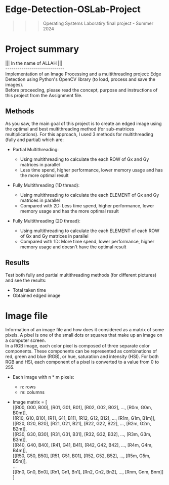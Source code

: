 ﻿# Edge-Detection-OSLab-Project
>>> Operating Systems Laboratiry final project - Summer 2024

# Project summary
||| In the name of ALLAH ||| <br />
----------------------------- <br />
Implementation of an Image Processing and a multithreading project: Edge Detection using Python's OpenCV library (to load, process and save the images). <br />
Before proceeding, please read the concept, purpose and instructions of this project from the Assignment file.

## Methods
As you saw, the main goal of this project is to create an edged image using the optimal and best multithreading method (for sub-matrices multiplications). For this approach, I used 3 methods for multithreading (fully and partial) which are:

- Partial Multithreading:
  - Using multithreading to calculate the each ROW of Gx and Gy matrices in parallel 
  - Less time spend, higher performance, lower memory usage and has the more optimal result

- Fully Multithreading (1D thread):
  - Using multithreading to calculate the each ELEMENT of Gx and Gy matrices in parallel
  - Compared with 2D: Less time spend, higher performance, lower memory usage and has the more optimal result
    
- Fully Multithreading (2D thread):
  - Using multithreading to calculate the each ELEMENT of each ROW of Gx and Gy matrices in parallel
  - Compared with 1D: More time spend, lower performance, higher memory usage and doesn't have the optimal result

## Results
Test both fully and partial multithreading methods (for different pictures) and see the results:
- Total taken time
- Obtained edged image

# Image file
Information of an image file and how does it considered as a matrix of some pixels. A pixel is one of the small dots or squares that make up an image on a computer screen. <BR />
In a RGB image, each color pixel is composed of three separate color components. These components can be represented as combinations of red, green and blue (RGB), or hue, saturation and intensity (HSI). For both RGB and HSI, each component of a pixel is converted to a value from 0 to 255.

- Each image with n * m pixels:
  - n: rows
  - m: columns
     
- Image matrix = [ <br />
   <tab /> [[R00, G00, B00], [R01, G01, B01], [R02, G02, B02], ..., [R0m, G0m, B0m]], <br />
   [[R10, G10, B10], [R11, G11, B11], [R12, G12, B12], ..., [R1m, G1m, B1m]], <br />
   [[R20, G20, B20], [R21, G21, B21], [R22, G22, B22], ..., [R2m, G2m, B2m]], <br />
   [[R30, G30, B30], [R31, G31, B31], [R32, G32, B32], ..., [R3m, G3m, B3m]], <br />
   [[R40, G40, B40], [R41, G41, B41], [R42, G42, B42], ..., [R4m, G4m, B4m]], <br />
   [[R50, G50, B50], [R51, G51, B01], [R52, G52, B52], ..., [R5m, G5m, B5m]], <br />
   ... <br />
   [[Rn0, Gn0, Bn0], [Rn1, Gn1, Bn1], [Rn2, Gn2, Bn2], ..., [Rnm, Gnm, Bnm]] <br />
  ]
